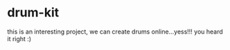 # drum-kit
this is an interesting project, we can create drums online...yess!!! you heard it right :)
